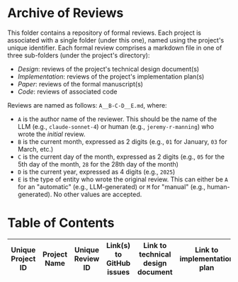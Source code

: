 # Archive of Reviews

This folder contains a repository of formal reviews. Each project is associated with a single folder (under this one), named using the project's unique identifier. Each formal review comprises a markdown file in one of three sub-folders (under the project's directory):
  - *Design*: reviews of the project's technical design document(s)
  - *Implementation*: reviews of the project's implementation plan(s)
  - *Paper*: reviews of the formal manuscript(s)
  - *Code*: reviews of associated code

Reviews are named as follows: `A__B-C-D__E.md`, where:
  - `A` is the author name of the reviewer. This should be the name of the LLM (e.g., `claude-sonnet-4`) or human (e.g., `jeremy-r-manning`) who wrote the *initial* review.
  - `B` is the current month, expressed as 2 digits (e.g., `01` for January, `03` for March, etc.)
  - `C` is the current day of the month, expressed as 2 digits (e.g., `05` for the 5th day of the month, `28` for the 28th day of the month)
  - `D` is the current year, expressed as 4 digits (e.g., `2025`)
  - `E` is the type of entity who wrote the original review. This can either be `A` for an "automatic" (e.g., LLM-generated) or `M` for "manual" (e.g., human-generated). No other values are accepted.

# Table of Contents

| Unique Project ID | Project Name | Unique Review ID | Link(s) to GitHub issues | Link to technical design document | Link to implementation plan | Link to review | Contributing author(s) |
|-------------------|--------------|------------------|--------------------------|-----------------------------------|-----------------------------|----------------|------------------------|
